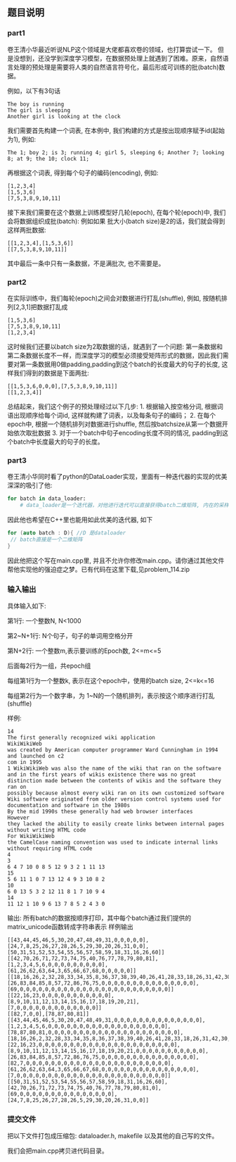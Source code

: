 ## 题目说明
### part1
卷王清小华最近听说NLP这个领域是大佬都喜欢卷的领域，也打算尝试一下。 但是没想到，还没学到深度学习模型，在数据预处理上就遇到了困难。原来，自然语言处理的预处理是需要将人类的自然语言符号化，最后形成可训练的批(batch)数据。

例如，以下有3句话
```
The boy is running
The girl is sleeping
Another girl is looking at the clock
```
我们需要首先构建一个词表, 在本例中, 我们构建的方式是按出现顺序赋予id(起始为1), 例如:
```
The 1; boy 2; is 3; running 4; girl 5, sleeping 6; Another 7; looking 8; at 9; the 10; clock 11;
```
再根据这个词表, 得到每个句子的编码(encoding), 例如:
```
[1,2,3,4]
[1,5,3,6]
[7,5,3,8,9,10,11]
```
接下来我们需要在这个数据上训练模型好几轮(epoch), 在每个轮(epoch)中, 我们会将数据组织成批(batch): 例如如果 批大小(batch size)是2的话，我们就会得到这样两批数据:
```
[[1,2,3,4],[1,5,3,6]]
[[7,5,3,8,9,10,11]]
```
其中最后一条中只有一条数据，不是满批次, 也不需要是。

### part2
在实际训练中，我们每轮(epoch)之间会对数据进行打乱(shuffle), 例如, 按随机排列[2,3,1]把数据打乱成
```
[1,5,3,6]
[7,5,3,8,9,10,11]
[1,2,3,4]
```
这时候我们还要以batch size为2取数据的话，就遇到了一个问题: 第一条数据和第二条数据长度不一样，而深度学习的模型必须接受矩阵形式的数据，因此我们需要对第一条数据用0做padding,padding到这个batch的长度最大的句子的长度, 这样我们得到的数据是下面两批:
```
[[1,5,3,6,0,0,0],[7,5,3,8,9,10,11]]
[[1,2,3,4]]
```
总结起来，我们这个例子的预处理经过以下几步: 1. 根据输入按空格分词, 根据词语出现顺序给每个词id, 这样就构建了词表，以及每条句子的编码； 2. 在每个epoch中, 根据一个随机排列对数据进行shuffle, 然后按batchsize从第一个数据开始依次取批数据 3. 对于一个batch中句子encoding长度不同的情况, padding到这个batch中长度最大的句子的长度。

### part3
卷王清小华同时看了python的DataLoader实现，里面有一种迭代器的实现的优美深深的吸引了他:
```python
for batch in data_loader:
    # data_loader是一个迭代器，对他进行迭代可以直接获得batch二维矩阵, 内在的采样细节由dataloader实现，对外隐藏，十分优雅
```
因此他也希望在C++里也能用如此优美的迭代器, 如下
```cpp
for (auto batch : D){ //D 是dataloader
 // batch直接是一个二维矩阵
}
```
因此他把这个写在main.cpp里, 并且不允许你修改main.cpp。请你通过其他文件帮他实现他的强迫症之梦。已有代码在这里下载,见problem_114.zip

### 输入输出
具体输入如下:

第1行: 一个整数N, N<1000

第2~N+1行: N个句子，句子的单词用空格分开

第N+2行: 一个整数m,表示要训练的Epoch数, 2<=m<=5

后面每2行为一组，共epoch组

每组第1行为一个整数k, 表示在这个epoch中，使用的batch size, 2<=k<=16

每组第2行为一个数字串，为 1~N的一个随机排列，表示按这个顺序进行打乱(shuffle)

样例:
```
14
The first generally recognized wiki application
WikiWikiWeb
was created by American computer programmer Ward Cunningham in 1994 and launched on c2
com in 1995
1 WikiWikiWeb was also the name of the wiki that ran on the software
and in the first years of wikis existence there was no great distinction made between the contents of wikis and the software they ran on
possibly because almost every wiki ran on its own customized software
Wiki software originated from older version control systems used for documentation and software in the 1980s
By the mid 1990s these generally had web browser interfaces
However
they lacked the ability to easily create links between internal pages without writing HTML code
For WikiWikiWeb
the CamelCase naming convention was used to indicate internal links
without requiring HTML code
4
3
6 4 7 10 0 8 5 12 9 3 2 1 11 13
15
5 6 11 1 0 7 13 12 4 9 3 10 8 2
10
6 0 13 5 3 2 12 11 8 1 7 10 9 4
14
11 12 1 10 9 6 13 7 8 5 2 4 3 0
```
输出: 所有batch的数据按顺序打印，其中每个batch通过我们提供的matrix_unicode函数转成字符串表示 样例输出
```
[[43,44,45,46,5,30,20,47,48,49,31,0,0,0,0,0],[24,7,8,25,26,27,28,26,5,29,30,20,26,31,0,0],[50,31,51,52,53,54,55,56,57,58,59,18,31,16,26,60]]
[[42,70,26,71,72,73,74,75,40,76,77,78,79,80,81],[1,2,3,4,5,6,0,0,0,0,0,0,0,0,0],[61,26,62,63,64,3,65,66,67,68,0,0,0,0,0]]
[[18,16,26,2,32,28,33,34,35,8,36,37,38,39,40,26,41,28,33,18,26,31,42,30,20],[26,83,84,85,8,57,72,86,76,75,0,0,0,0,0,0,0,0,0,0,0,0,0,0,0],[69,0,0,0,0,0,0,0,0,0,0,0,0,0,0,0,0,0,0,0,0,0,0,0,0]]
[[22,16,23,0,0,0,0,0,0,0,0,0,0,0],[8,9,10,11,12,13,14,15,16,17,18,19,20,21],[7,0,0,0,0,0,0,0,0,0,0,0,0,0]]
[[82,7,0,0],[78,87,80,81]]
[[43,44,45,46,5,30,20,47,48,49,31,0,0,0,0,0,0,0,0,0,0,0,0,0,0],[1,2,3,4,5,6,0,0,0,0,0,0,0,0,0,0,0,0,0,0,0,0,0,0,0],[78,87,80,81,0,0,0,0,0,0,0,0,0,0,0,0,0,0,0,0,0,0,0,0,0],[18,16,26,2,32,28,33,34,35,8,36,37,38,39,40,26,41,28,33,18,26,31,42,30,20],[22,16,23,0,0,0,0,0,0,0,0,0,0,0,0,0,0,0,0,0,0,0,0,0,0],[8,9,10,11,12,13,14,15,16,17,18,19,20,21,0,0,0,0,0,0,0,0,0,0,0],[26,83,84,85,8,57,72,86,76,75,0,0,0,0,0,0,0,0,0,0,0,0,0,0,0],[82,7,0,0,0,0,0,0,0,0,0,0,0,0,0,0,0,0,0,0,0,0,0,0,0],[61,26,62,63,64,3,65,66,67,68,0,0,0,0,0,0,0,0,0,0,0,0,0,0,0],[7,0,0,0,0,0,0,0,0,0,0,0,0,0,0,0,0,0,0,0,0,0,0,0,0]]
[[50,31,51,52,53,54,55,56,57,58,59,18,31,16,26,60],[42,70,26,71,72,73,74,75,40,76,77,78,79,80,81,0],[69,0,0,0,0,0,0,0,0,0,0,0,0,0,0,0],[24,7,8,25,26,27,28,26,5,29,30,20,26,31,0,0]]
```
### 提交文件
把以下文件打包成压缩包: dataloader.h, makefile 以及其他的自己写的文件。

我们会把main.cpp拷贝进代码目录。

